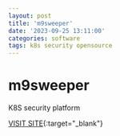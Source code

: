 ```yaml
---
layout: post
title: 'm9sweeper'
date: '2023-09-25 13:11:00'
categories: software
tags: k8s security opensource
---
```


# m9sweeper


K8S security platform

[VISIT SITE](https://m9sweeper.io/){:target="_blank"}